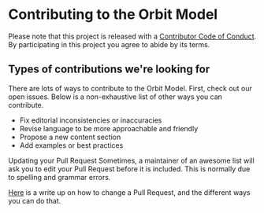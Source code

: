# Contributing to the Orbit Model
Please note that this project is released with a [Contributor Code of Conduct](CODE_OF_CONDUCT.md). By participating in this project you agree to abide by its terms.

## Types of contributions we're looking for
There are lots of ways to contribute to the Orbit Model. First, check out our open issues. Below is a non-exhaustive list of other ways you can contribute.

* Fix editorial inconsistencies or inaccuracies
* Revise language to be more approachable and friendly
* Propose a new content section
* Add examples or best practices

Updating your Pull Request
Sometimes, a maintainer of an awesome list will ask you to edit your Pull Request before it is included. This is normally due to spelling and grammar errors.

[Here](https://github.com/RichardLitt/knowledge/blob/master/github/amending-a-commit-guide.md) is a write up on how to change a Pull Request, and the different ways you can do that.

